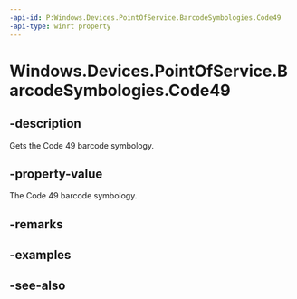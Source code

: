 ----api-id: P:Windows.Devices.PointOfService.BarcodeSymbologies.Code49
-api-type: winrt property
---<!-- Property syntaxpublic uint Code49 { get; }--># Windows.Devices.PointOfService.BarcodeSymbologies.Code49## -descriptionGets the Code 49 barcode symbology.## -property-valueThe Code 49 barcode symbology.## -remarks## -examples## -see-also